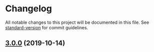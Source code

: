# Changelog

All notable changes to this project will be documented in this file. See [standard-version](https://github.com/conventional-changelog/standard-version) for commit guidelines.

## [3.0.0](https://github.com///compare/v2.0.0...v3.0.0) (2019-10-14)

